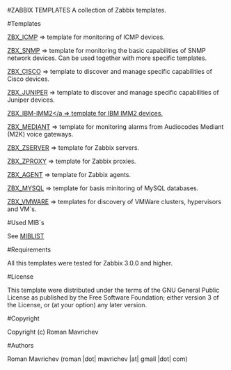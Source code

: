 #ZABBIX TEMPLATES
A collection of Zabbix templates.

#Templates

<a href="https://github.com/rmavrichev/zabbix/blob/master/zbx-templates/ZBX_ICMP.txt">ZBX_ICMP</a>        => template for monitoring of ICMP devices.

<a href="https://github.com/rmavrichev/zabbix/blob/master/zbx-templates/ZBX_SNMP.txt">ZBX_SNMP</a>        => template for monitoring the basic capabilities of SNMP network devices. Can be used together with more specific templates.

<a href="https://github.com/rmavrichev/zabbix/blob/master/zbx-templates/ZBX_CISCO.txt">ZBX_CISCO</a>      => template to discover and manage specific capabilities of Cisco devices.

<a href="https://github.com/rmavrichev/zabbix/blob/master/zbx-templates/ZBX_JUNIPER.txt">ZBX_JUNIPER</a>  => template to discover and manage specific capabilities of Juniper devices.

<a href="https://github.com/rmavrichev/zabbix/blob/master/zbx-templates/ZBX_IBM-IMM2.txt">ZBX_IBM-IMM2</a => template for IBM IMM2 devices.

<a href="https://github.com/rmavrichev/zabbix/blob/master/zbx-templates/ZBX_MEDIANT.txt">ZBX_MEDIANT</a>  => template for monitoring alarms from Audiocodes Mediant (M2K) voice gateways.

<a href="https://github.com/rmavrichev/zabbix/blob/master/zbx-templates/ZBX_ZSERVER.txt">ZBX_ZSERVER</a>  => template for Zabbix servers.

<a href="https://github.com/rmavrichev/zabbix/blob/master/zbx-templates/ZBX_ZPROXY.txt">ZBX_ZPROXY</a>    => template for Zabbix proxies.

<a href="https://github.com/rmavrichev/zabbix/blob/master/zbx-templates/ZBX_AGENT.txt">ZBX_AGENT</a>      => template for Zabbix agents.

<a href="https://github.com/rmavrichev/zabbix/blob/master/zbx-templates/ZBX_MYSQL.txt">ZBX_MYSQL</a>      => template for basis minitoring of MySQL databases.

<a href="https://github.com/rmavrichev/zabbix/blob/master/zbx-templates/ZBX_VMWARE.txt">ZBX_VMWARE</a>    => templates for discovery  of VMWare clusters, hypervisors and VM`s.


#Used MIB`s

See <a href="https://github.com/rmavrichev/zabbix/blob/master/zbx-templates/MIBLIST.txt">MIBLIST</a>


#Requirements

All this templates were tested for Zabbix 3.0.0 and higher.

#License

This template were distributed under the terms of the GNU General Public License as published by the Free Software Foundation; either version 3 of the License, or (at your option) any later version.

#Copyright

Copyright (c) Roman Mavrichev

#Authors

Roman Mavrichev (roman |dot| mavrichev |at| gmail |dot| com)
